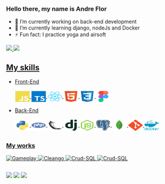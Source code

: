 ### Hello there, my name is Andre Flor

- 🔭 I’m currently working on back-end development
- 🌱 I’m currently learning django, nodeJs and Docker
- ⚡ Fun fact: I practice yoga and airsoft

 <div >
  <a href="https://github.com/andreflor21">
  <img height="180em"  src="https://github-readme-stats.vercel.app/api?username=andreflor21&show_icons=true&theme=dark&include_all_commits=true&count_private=true"/>
  <img height="180em" src="https://github-readme-stats.vercel.app/api/top-langs/?username=andreflor21&layout=compact&langs_count=7&theme=dark"/>
</div>
  
##
  
## My skills
* Front-End
  <div style="display: inline_block"><br>
  <img align="center" alt="Js" height="30" width="40" src="https://raw.githubusercontent.com/devicons/devicon/master/icons/javascript/javascript-plain.svg">
  <img align="center" alt="Ts" height="30" width="40" src="https://raw.githubusercontent.com/devicons/devicon/master/icons/typescript/typescript-plain.svg">
  <img align="center" alt="React" height="30" width="40" src="https://raw.githubusercontent.com/devicons/devicon/master/icons/react/react-original.svg">
  <img align="center" alt="HTML" height="30" width="40" src="https://raw.githubusercontent.com/devicons/devicon/master/icons/html5/html5-original.svg">
  <img align="center" alt="CSS" height="30" width="40" src="https://raw.githubusercontent.com/devicons/devicon/master/icons/css3/css3-original.svg">
  <img align="center" alt="Figma" height="30" width="40" src="https://raw.githubusercontent.com/devicons/devicon/master/icons/figma/figma-original.svg">
 </div>
 
* Back-End
  <div style="display: inline_block"><br>
  <img align="center" alt="Python" height="30" width="40" src="https://raw.githubusercontent.com/devicons/devicon/master/icons/python/python-original.svg">
  <img align="center" alt="PHP" height="30" width="40" src="https://raw.githubusercontent.com/devicons/devicon/master/icons/php/php-plain.svg">
  <img align="center" alt="Flask" height="30" width="40" src="https://raw.githubusercontent.com/devicons/devicon/master/icons/flask/flask-original.svg">
  <img align="center" alt="Django" height="30" width="40" src="https://raw.githubusercontent.com/devicons/devicon/master/icons/django/django-plain.svg">
  <img align="center" alt="NodeJS" height="30" width="40" src="https://raw.githubusercontent.com/devicons/devicon/master/icons/nodejs/nodejs-original.svg">
   <img align="center" alt="Postgresql" height="30" width="40" src="https://raw.githubusercontent.com/devicons/devicon/master/icons/postgresql/postgresql-original.svg">
  <img align="center" alt="MongoDB" height="30" width="40" src="https://raw.githubusercontent.com/devicons/devicon/master/icons/mongodb/mongodb-original.svg">
  <img align="center" alt="Git" height="30" width="40" src="https://raw.githubusercontent.com/devicons/devicon/master/icons/git/git-original.svg">
  <img align="center" alt="Docker" height="30" width="40" src="https://raw.githubusercontent.com/devicons/devicon/master/icons/docker/docker-plain-wordmark.svg">
  </div>

##

### My works
  <div>
    <a href="https://github.com/andreflor21/Gameplay" target="_blank"> <img height="130em" width="45%"  alt="Gameplay" target="_blank" src="https://github-readme-stats.vercel.app/api/pin/?username=andreflor21&repo=gameplay&theme=dark&show_icons=true"/> </a>
    <a href="https://github.com/andreflor21/CleanGo" target="_blank"> <img height="130em" width="45%" alt="Cleango" target="_blank" src="https://github-readme-stats.vercel.app/api/pin/?username=andreflor21&repo=cleango&theme=dark&show_icons=true"/> </a>
    <a href="https://github.com/andreflor21/crud-sql" target="_blank"> <img height="130em" width="45%" alt="Crud-SQL" target="_blank" src="https://github-readme-stats.vercel.app/api/pin/?username=andreflor21&repo=crud-sql&theme=dark&show_icons=true"/> </a>
    <a href="https://github.com/andreflor21/crud-nosql" target="_blank"> <img height="130em" width="45%" alt="Crud-SQL" target="_blank" src="https://github-readme-stats.vercel.app/api/pin/?username=andreflor21&repo=crud-nosql&theme=dark&show_icons=true"/> </a>
  </div>
  
 

##
<div>
  <a href="https://instagram.com/andreflor21" target="_blank"><img src="https://img.shields.io/badge/-Instagram-%23E4405F?style=for-the-badge&logo=instagram&logoColor=white" target="_blank"></a>
 <a href="https://discord.gg/pdW9t4kz7c" target="_blank"><img src="https://img.shields.io/badge/Discord-7289DA?style=for-the-badge&logo=discord&logoColor=white" target="_blank"></a> 
  <a href="https://www.linkedin.com/in/andrefelipeflor/" target="_blank"><img src="https://img.shields.io/badge/-LinkedIn-%230077B5?style=for-the-badge&logo=linkedin&logoColor=white" target="_blank"></a>  
</div>   
